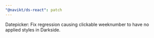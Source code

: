 ```yaml
---
"@navikt/ds-react": patch
---
```


Datepicker: Fix regression causing clickable weeknumber to have no applied styles in Darkside.
